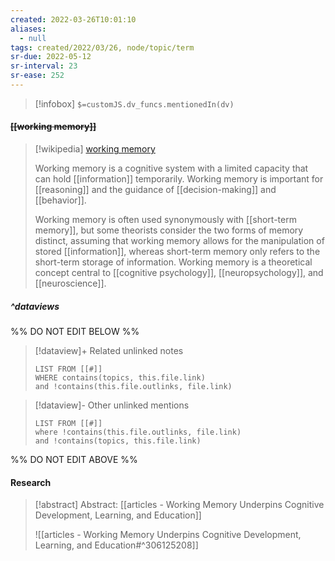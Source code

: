 ```yaml
---
created: 2022-03-26T10:01:10 
aliases:
  - null
tags: created/2022/03/26, node/topic/term
sr-due: 2022-05-12
sr-interval: 23
sr-ease: 252
---
```

> [!infobox]
`$=customJS.dv_funcs.mentionedIn(dv)`

#### <s class="topic-title">[[working memory]]</s>

> [!wikipedia] [working memory](https://en.wikipedia.org/wiki/Working%20memory)
> 
> Working memory is a cognitive system with a limited capacity that can hold [[information]] temporarily. Working memory is important for [[reasoning]] and the guidance of [[decision-making]] and [[behavior]]. 
> 
> Working memory is often used synonymously with [[short-term memory]], but some theorists consider the two forms of memory distinct, assuming that working memory allows for the manipulation of stored [[information]], whereas short-term memory only refers to the short-term storage of information. Working memory is a theoretical concept central to [[cognitive psychology]], [[neuropsychology]], and [[neuroscience]].
>


##### ^dataviews

%% DO NOT EDIT BELOW %%
> [!dataview]+ Related unlinked notes
> ```dataview
> LIST FROM [[#]]
> WHERE contains(topics, this.file.link)
> and !contains(this.file.outlinks, file.link)
> ```
 
> [!dataview]- Other unlinked mentions
> ```dataview
> LIST FROM [[#]]
> where !contains(this.file.outlinks, file.link)
> and !contains(topics, this.file.link)
> ```

%% DO NOT EDIT ABOVE %%

#### Research

> [!abstract] Abstract: [[articles - Working Memory Underpins Cognitive Development, Learning, and Education]]
> 
> ![[articles - Working Memory Underpins Cognitive Development, Learning, and Education#^306125208]]


